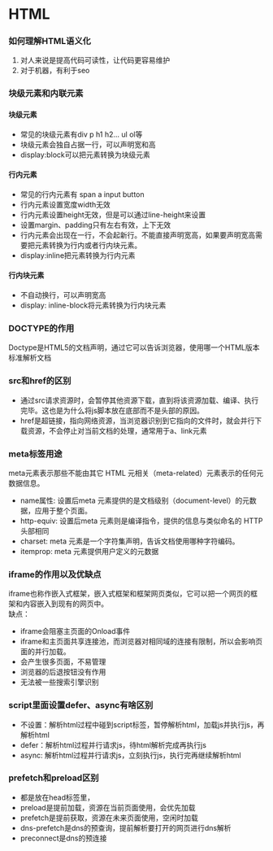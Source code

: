 # HTML
### 如何理解HTML语义化
1. 对人来说是提高代码可读性，让代码更容易维护
2. 对于机器，有利于seo
### 块级元素和内联元素
#### 块级元素
- 常见的块级元素有div p h1 h2... ul ol等
- 块级元素会独自占据一行，可以声明宽和高
- display:block可以把元素转换为块级元素

#### 行内元素
- 常见的行内元素有 span a input button
- 行内元素设置宽度width无效
- 行内元素设置height无效，但是可以通过line-height来设置
- 设置margin、padding只有左右有效，上下无效
- 行内元素会出现在一行，不会起新行。不能直接声明宽高，如果要声明宽高需要把元素转换为行内或者行内块元素。
- display:inline把元素转换为行内元素

#### 行内块元素
- 不自动换行，可以声明宽高
- display: inline-block将元素转换为行内块元素

### DOCTYPE的作用
Doctype是HTML5的文档声明，通过它可以告诉浏览器，使用哪一个HTML版本标准解析文档

### src和href的区别
- 通过src请求资源时，会暂停其他资源下载，直到将该资源加载、编译、执行完毕。这也是为什么将js脚本放在底部而不是头部的原因。
- href是超链接，指向网络资源，当浏览器识别到它指向的⽂件时，就会并⾏下载资源，不会停⽌对当前⽂档的处理，通常用于a、link元素

### meta标签用途
meta元素表示那些不能由其它 HTML 元相关（meta-related）元素表示的任何元数据信息。
- name属性: 设置后meta 元素提供的是文档级别（document-level）的元数据，应用于整个页面。
- http-equiv: 设置后meta 元素则是编译指令，提供的信息与类似命名的 HTTP 头部相同
- charset: meta 元素是一个字符集声明，告诉文档使用哪种字符编码。
- itemprop: meta 元素提供用户定义的元数据
### iframe的作用以及优缺点  
iframe也称作嵌入式框架，嵌入式框架和框架网页类似，它可以把一个网页的框架和内容嵌入到现有的网页中。  
缺点：  
- iframe会阻塞主页面的Onload事件
- iframe和主页面共享连接池，而浏览器对相同域的连接有限制，所以会影响页面的并行加载。
- 会产生很多页面，不易管理
- 浏览器的后退按钮没有作用
- 无法被一些搜索引擎识别

### script里面设置defer、async有啥区别
- 不设置：解析html过程中碰到script标签，暂停解析html，加载js并执行js，再解析html
- defer：解析html过程并行请求js，待html解析完成再执行js
- async: 解析html过程并行请求js，立刻执行js，执行完再继续解析html

### prefetch和preload区别
- 都是放在head标签里，<link ref="preload" href="a.js/a.css" as="style/script">
- preload是提前加载，资源在当前页面使用，会优先加载
- prefetch是提前获取，资源在未来页面使用，空闲时加载
- dns-prefetch是dns的预查询，提前解析要打开的网页进行dns解析<link ref="dns-prefetch" href="http://www.baidu.com">
- preconnect是dns的预连接